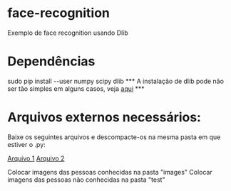 # face-recognition
Exemplo de face recognition usando Dlib

# Dependências

sudo pip install --user numpy scipy dlib
*** A instalação de dlib pode não ser tão simples em alguns casos, veja [aqui](http://dlib.net/) ***

# Arquivos externos necessários:
Baixe os seguintes arquivos e descompacte-os na mesma pasta em que estiver o .py:

[Arquivo 1](http://dlib.net/files/dlib_face_recognition_resnet_model_v1.dat.bz2)
[Arquivo 2](http://dlib.net/files/shape_predictor_68_face_landmarks.dat.bz2)

Colocar imagens das pessoas conhecidas na pasta "images"
Colocar imagens das pessoas não conhecidas na pasta "test"
